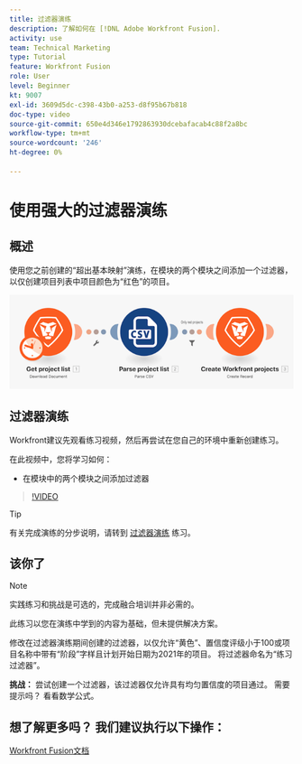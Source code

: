 ```yaml
---
title: 过滤器演练
description: 了解如何在 [!DNL Adobe Workfront Fusion].
activity: use
team: Technical Marketing
type: Tutorial
feature: Workfront Fusion
role: User
level: Beginner
kt: 9007
exl-id: 3609d5dc-c398-43b0-a253-d8f95b67b818
doc-type: video
source-git-commit: 650e4d346e1792863930dcebafacab4c88f2a8bc
workflow-type: tm+mt
source-wordcount: '246'
ht-degree: 0%

---
```


# 使用强大的过滤器演练

## 概述

使用您之前创建的“超出基本映射”演练，在模块的两个模块之间添加一个过滤器，以仅创建项目列表中项目颜色为“红色”的项目。

![融合场景的图像](assets/understand-the-basics-2.png)

## 过滤器演练

Workfront建议先观看练习视频，然后再尝试在您自己的环境中重新创建练习。

在此视频中，您将学习如何：

* 在模块中的两个模块之间添加过滤器

>[!VIDEO](https://video.tv.adobe.com/v/335266/?quality=12&learn=on)

>[!TIP]
>
>有关完成演练的分步说明，请转到 [过滤器演练](https://experienceleague.adobe.com/docs/workfront-learn/tutorials-workfront/fusion/exercises/filters.html?lang=en) 练习。

## 该你了

>[!NOTE]
>
>实践练习和挑战是可选的，完成融合培训并非必需的。

此练习以您在演练中学到的内容为基础，但未提供解决方案。

修改在过滤器演练期间创建的过滤器，以仅允许“黄色”、置信度评级小于100或项目名称中带有“阶段”字样且计划开始日期为2021年的项目。 将过滤器命名为“练习过滤器”。

**挑战：** 尝试创建一个过滤器，该过滤器仅允许具有均匀置信度的项目通过。 需要提示吗？ 看看数学公式。

## 想了解更多吗？ 我们建议执行以下操作：

[Workfront Fusion文档](https://experienceleague.adobe.com/docs/workfront/using/adobe-workfront-fusion/workfront-fusion-2.html?lang=en)
